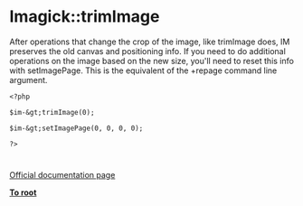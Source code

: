 # Imagick::trimImage





After operations that change the crop of the image, like trimImage does, IM preserves the old canvas and positioning info. If you need to do additional operations on the image based on the new size, you&apos;ll need to reset this info with setImagePage. This is the equivalent of the +repage command line argument.





```
<?php

$im-&gt;trimImage(0);

$im-&gt;setImagePage(0, 0, 0, 0);

?>
```



  

#

[Official documentation page](https://www.php.net/manual/en/imagick.trimimage.php)

**[To root](/README.md)**